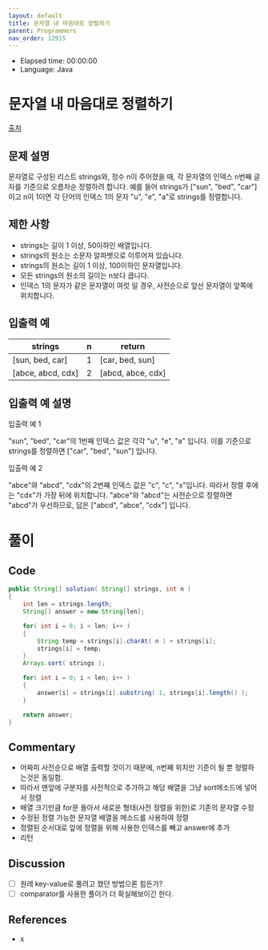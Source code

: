```yaml
---
layout: default
title: 문자열 내 마음대로 정렬하기
parent: Programmers
nav_order: 12915
---
```


- Elapsed time: 00:00:00
- Language: Java

<!-- 문제 -->
# 문자열 내 마음대로 정렬하기

[출처](https://programmers.co.kr/learn/courses/30/lessons/12915?language=java)

## 문제 설명

문자열로 구성된 리스트 strings와, 정수 n이 주어졌을 때, 각 문자열의 인덱스 n번째 글자를 기준으로 오름차순 정렬하려 합니다. 예를 들어 strings가 ["sun", "bed", "car"]이고 n이 1이면 각 단어의 인덱스 1의 문자 "u", "e", "a"로 strings를 정렬합니다.

## 제한 사항

- strings는 길이 1 이상, 50이하인 배열입니다.
- strings의 원소는 소문자 알파벳으로 이루어져 있습니다.
- strings의 원소는 길이 1 이상, 100이하인 문자열입니다.
- 모든 strings의 원소의 길이는 n보다 큽니다.
- 인덱스 1의 문자가 같은 문자열이 여럿 일 경우, 사전순으로 앞선 문자열이 앞쪽에 위치합니다.

## 입출력 예

| strings           | n   | return            |
| ----------------- | --- | ----------------- |
| [sun, bed, car]   | 1   | [car, bed, sun]   |
| [abce, abcd, cdx] | 2   | [abcd, abce, cdx] |

## 입출력 예 설명

입출력 예 1

"sun", "bed", "car"의 1번째 인덱스 값은 각각 "u", "e", "a" 입니다. 이를 기준으로 strings를 정렬하면 ["car", "bed", "sun"] 입니다.

입출력 예 2

"abce"와 "abcd", "cdx"의 2번째 인덱스 값은 "c", "c", "x"입니다. 따라서 정렬 후에는 "cdx"가 가장 뒤에 위치합니다. "abce"와 "abcd"는 사전순으로 정렬하면 "abcd"가 우선하므로, 답은 ["abcd", "abce", "cdx"] 입니다.

<!-- 풀이 -->
# 풀이

## Code

``` java
public String[] solution( String[] strings, int n )
{
    int len = strings.length;
    String[] answer = new String[len];

    for( int i = 0; i < len; i++ )
    {
        String temp = strings[i].charAt( n ) + strings[i];
        strings[i] = temp;
    }
    Arrays.sort( strings );

    for( int i = 0; i < len; i++ )
    {
        answer[i] = strings[i].substring( 1, strings[i].length() );
    }

    return answer;
}
```

## Commentary

- 어짜피 사전순으로 배열 출력할 것이기 때문에, n번째 위치만 기준이 될 뿐 정렬하는것은 동일함.
- 따라서 맨앞에 구분자를 사전적으로 추가하고 해당 배열을 그냥 sort메소드에 넣어서 정렬
- 배열 크기만큼 for문 돌아서 새로운 형태(사전 정렬을 위한)로 기존의 문자열 수정
- 수정된 정렬 가능한 문자열 배열을 메소드를 사용하여 정렬
- 정렬된 순서대로 앞에 정렬을 위해 사용한 인덱스를 빼고 answer에 추가
- 리턴 

## Discussion

- [ ] 원레 key-value로 풀려고 했던 방법으론 힘든가?
- [ ] comparator를 사용한 풀이가 더 확실해보이긴 한다.

## References

- x